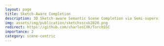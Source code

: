 ```yaml
---
layout: page
title: Sketch-Aware Completion
description: 3D Sketch-aware Semantic Scene Completion via Semi-supervised Structure Prior
img: assets/img/publication/sketchsscxk2020.png
redirect: https://github.com/charlesCXK/TorchSSC
importance: 2
category: scene-centric
---
```



